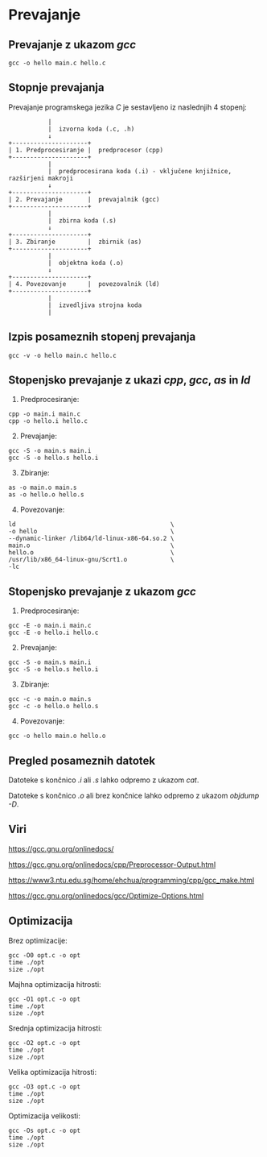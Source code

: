 # Prevajanje

## Prevajanje z ukazom *gcc*

```
gcc -o hello main.c hello.c
```

## Stopnje prevajanja

Prevajanje programskega jezika *C* je sestavljeno iz naslednjih 4 stopenj:

```
           |
           |  izvorna koda (.c, .h)
           ↓
+---------------------+
| 1. Predprocesiranje |  predprocesor (cpp)
+---------------------+
           |
           |  predprocesirana koda (.i) - vključene knjižnice, razširjeni makroji
           ↓
+---------------------+
| 2. Prevajanje       |  prevajalnik (gcc)
+---------------------+
           |
           |  zbirna koda (.s)
           ↓
+---------------------+
| 3. Zbiranje         |  zbirnik (as)
+---------------------+
           |
           |  objektna koda (.o)
           ↓
+---------------------+
| 4. Povezovanje      |  povezovalnik (ld)
+---------------------+
           |
           |  izvedljiva strojna koda
           |
```

## Izpis posameznih stopenj prevajanja

```
gcc -v -o hello main.c hello.c
```

## Stopenjsko prevajanje z ukazi *cpp*, *gcc*, *as* in *ld*

1. Predprocesiranje:
```
cpp -o main.i main.c
cpp -o hello.i hello.c
```

2. Prevajanje:
```
gcc -S -o main.s main.i
gcc -S -o hello.s hello.i
```

3. Zbiranje:
```
as -o main.o main.s
as -o hello.o hello.s
```

4. Povezovanje:
```
ld                                           \
-o hello                                     \
--dynamic-linker /lib64/ld-linux-x86-64.so.2 \
main.o                                       \
hello.o                                      \
/usr/lib/x86_64-linux-gnu/Scrt1.o            \
-lc
```

## Stopenjsko prevajanje z ukazom *gcc*

1. Predprocesiranje:
```
gcc -E -o main.i main.c
gcc -E -o hello.i hello.c
```

2. Prevajanje:
```
gcc -S -o main.s main.i
gcc -S -o hello.s hello.i
```

3. Zbiranje:
```
gcc -c -o main.o main.s
gcc -c -o hello.o hello.s
```

4. Povezovanje:
```
gcc -o hello main.o hello.o
```

## Pregled posameznih datotek

Datoteke s končnico *.i* ali *.s* lahko odpremo z ukazom *cat*.

Datoteke s končnico *.o* ali brez končnice lahko odpremo z ukazom *objdump -D*.

## Viri

https://gcc.gnu.org/onlinedocs/

https://gcc.gnu.org/onlinedocs/cpp/Preprocessor-Output.html

https://www3.ntu.edu.sg/home/ehchua/programming/cpp/gcc_make.html

https://gcc.gnu.org/onlinedocs/gcc/Optimize-Options.html

## Optimizacija

Brez optimizacije:
```
gcc -O0 opt.c -o opt
time ./opt
size ./opt
```

Majhna optimizacija hitrosti:
```
gcc -O1 opt.c -o opt
time ./opt
size ./opt
```

Srednja optimizacija hitrosti:
```
gcc -O2 opt.c -o opt
time ./opt
size ./opt
```

Velika optimizacija hitrosti:
```
gcc -O3 opt.c -o opt
time ./opt
size ./opt
```

Optimizacija velikosti:
```
gcc -Os opt.c -o opt
time ./opt
size ./opt
```
